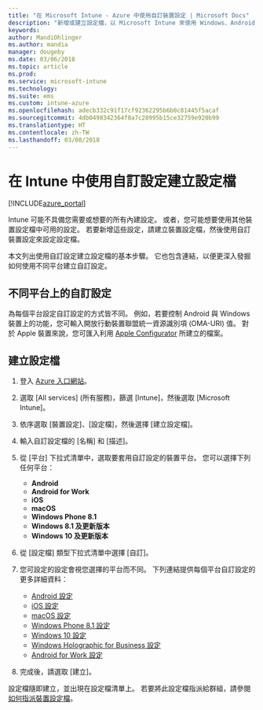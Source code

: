 ```yaml
---
title: "在 Microsoft Intune - Azure 中使用自訂裝置設定 | Microsoft Docs"
description: "新增或建立設定檔，以 Microsoft Intune 來使用 Windows、Android 和 iOS 裝置的自訂設定"
keywords: 
author: MandiOhlinger
ms.author: mandia
manager: dougeby
ms.date: 03/06/2018
ms.topic: article
ms.prod: 
ms.service: microsoft-intune
ms.technology: 
ms.suite: ems
ms.custom: intune-azure
ms.openlocfilehash: adecb332c91f17cf92362295b6b0c81445f5acaf
ms.sourcegitcommit: 4db0498342364f8a7c28995b15ce32759e920b99
ms.translationtype: HT
ms.contentlocale: zh-TW
ms.lasthandoff: 03/08/2018
---
```

# <a name="create-a-profile-with-custom-settings-in-intune"></a>在 Intune 中使用自訂設定建立設定檔

[!INCLUDE[azure_portal](./includes/azure_portal.md)]

Intune 可能不具備您需要或想要的所有內建設定。 或者，您可能想要使用其他裝置設定檔中可用的設定。 若要新增這些設定，請建立裝置設定檔，然後使用自訂裝置設定來設定設定檔。

本文列出使用自訂設定建立設定檔的基本步驟。 它也包含連結，以便更深入發掘如何使用不同平台建立自訂設定。

## <a name="custom-settings-on-different-platforms"></a>不同平台上的自訂設定
為每個平台設定自訂設定的方式皆不同。 例如，若要控制 Android 與 Windows 裝置上的功能，您可輸入開放行動裝置聯盟統一資源識別項 (OMA-URI) 值。 對於 Apple 裝置來說，您可匯入利用 [Apple Configurator](https://itunes.apple.com/us/app/apple-configurator-2/id1037126344?mt=12) 所建立的檔案。

## <a name="create-the-profile"></a>建立設定檔

1. 登入 [Azure 入口網站](https://portal.azure.com)。
2. 選取 [All services] (所有服務)，篩選 [Intune]，然後選取 [Microsoft Intune]。
3. 依序選取 [裝置設定]、[設定檔]，然後選擇 [建立設定檔]。
4. 輸入自訂設定檔的 [名稱] 和 [描述]。
5. 從 [平台] 下拉式清單中，選取要套用自訂設定的裝置平台。 您可以選擇下列任何平台：

    - **Android**
    - **Android for Work**
    - **iOS**
    - **macOS**
    - **Windows Phone 8.1**
    - **Windows 8.1 及更新版本**
    - **Windows 10 及更新版本**

6. 從 [設定檔] 類型下拉式清單中選擇 [自訂]。
7. 您可設定的設定會視您選擇的平台而不同。 下列連結提供每個平台自訂設定的更多詳細資料：

    - [Android 設定](custom-settings-android.md)
    - [iOS 設定](custom-settings-ios.md)
    - [macOS 設定](custom-settings-macos.md)
    - [Windows Phone 8.1 設定](custom-settings-windows-phone-8-1.md)
    - [Windows 10 設定](custom-settings-windows-10.md)
    - [Windows Holographic for Business 設定](custom-settings-windows-holographic.md)
    - [Android for Work 設定](custom-settings-android-for-work.md)

8. 完成後，請選取 [建立]。

設定檔隨即建立，並出現在設定檔清單上。 若要將此設定檔指派給群組，請參閱[如何指派裝置設定檔](device-profile-assign.md)。
